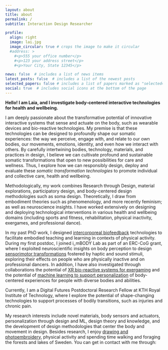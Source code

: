 ```yaml
---
layout: about
title: about
permalink: /
subtitle: Interaction Design Researcher

profile:
  align: right
  image: lai.jpg
  image_circular: true # crops the image to make it circular
  #address: >
    #<p>555 your office number</p>
    #<p>123 your address street</p>
    #<p>Your City, State 12345</p>

news: false  # includes a list of news items
latest_posts: false  # includes a list of the newest posts
selected_papers: false # includes a list of papers marked as "selected={true}"
social: true  # includes social icons at the bottom of the page
---
```


**Hello! I am Laia, and I investigate body-centered interactive technologies for health and wellbeing.**

I am deeply passionate about the transformative potential of innovative interactive systems that sense and actuate on the body, such as wearable devices and bio-reactive technologies. My premise is that these technologies can be designed to profoundly shape our somatic experiences: the way we perceive, engage with, and relate to our own bodies, our movements, emotions, identity, and even how we interact with others. By carefully intertwining bodies, technology, materials, and practices in design, I believe we can cultivate profound and sustainable somatic transformations that open to new possibilities for care and wellness. Thus, I explore how we can responsibly design, deploy and evaluate these _somatic transformation technologies_ to promote individual and collective care, health and wellbeing.

Methodologically, my work combines Research through Design, material explorations, participatory design, and body-centered design methodologies such as soma design. Theoretically, I draw from embodiment theories such as phenomenology, and more recently feminism; as well as neuroscience insights. I have worked extensively on designing and deploying technological interventions in various health and wellbeing domains (including sports and fitness, rehabilitation, physical inactivity, exergames, and professional dance).

In my past PhD work, I designed [intercorporeal biofeedback](https://dl.acm.org/doi/10.1145/3582428) technologies to facilitate embodied teaching and learning in contexts of physical activity. During my first postdoc, I joined i_mBODY Lab as part of an ERC-CoG grant, where I exploited neuroscientific insights on body perception to design [sensorimotor transformations](https://www.laiaturmovidal.com/projects/2_project-BiT/) fostered by haptic and sound stimuli, exploring their effects on people who are physically inactive and on professional dancers. In addition, I have also investigated through collaborations the potential of [XR bio-reactive systems for exergaming](https://www.laiaturmovidal.com/projects/7_project-Exercube/) and the potential of [machine learning to support personalization](https://www.laiaturmovidal.com/projects/3_project-MovAI/) of body-centered experiences for people with diverse bodies and abilities.

Currently, I am a Digital Futures Postdoctoral Research Fellow at KTH Royal Institute of Technology, where I explore the potential of shape-changing technologies to support processes of bodily transitions, such as injuries and chronic pain.

My research interests include novel materials, body sensors and actuators, personalization through design and ML, design theory and knowledge, and the development of design methodologies that center the body and movement in design. Besides research, I enjoy [drawing and photoembroidery](https://www.instagram.com/laia.trmvdl/), physical activity and spending time walking and foraging the forests and lakes of Sweden. You can get in contact with me through:
